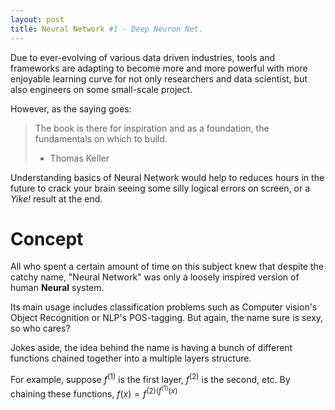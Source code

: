 ```yaml
---
layout: post
title: Neural Network #1 - Deep Neuron Net.
---
```


Due to ever-evolving of various data driven industries, tools and frameworks are adapting to become more and more powerful with more enjoyable learning curve for not only researchers and data scientist, but also engineers on some small-scale project. 

However, as the saying goes:

> The book is there for inspiration and as a foundation, the fundamentals on which to build. 
> - Thomas Keller

Understanding basics of Neural Network would help to reduces hours in the future to crack your brain seeing some silly logical errors on screen, or a *Yike!* result at the end.

# Concept
All who spent a certain amount of time on this subject knew that despite the catchy name, "Neural Network" was only a loosely inspired version of human **Neural** system. 

Its main usage includes classification problems such as Computer vision's Object Recognition or NLP's POS-tagging. But again, the name sure is sexy, so who cares?

Jokes aside, the idea behind the name is having a bunch of different functions chained together into a multiple layers structure. 

For example, suppose $f^{(1)}$ is the first layer, $f^{(2)}$ is the second, etc. By chaining these functions, $f(x) = f^{(2)(f^{(1)}(x)}$

